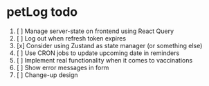 # petLog todo

1. [ ] Manage server-state on frontend using React Query
2. [ ] Log out when refresh token expires
3. [x] Consider using Zustand as state manager (or something else)
4. [ ] Use CRON jobs to update upcoming date in reminders
5. [ ] Implement real functionality when it comes to vaccinations
6. [ ] Show error messages in form
7. [ ] Change-up design

